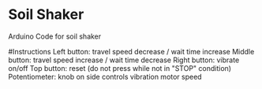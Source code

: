 # Soil Shaker
Arduino Code for soil shaker

#Instructions
Left button:    travel speed decrease / wait time increase
Middle button:  travel speed increase / wait time decrease
Right button:   vibrate on/off
Top button:     reset (do not press while not in "STOP" condition)
Potentiometer:  knob on side controls vibration motor speed
